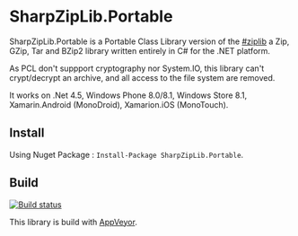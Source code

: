 SharpZipLib.Portable
====================

SharpZipLib.Portable is a Portable Class Library version of the [\#ziplib](https://github.com/icsharpcode/SharpZipLib) a Zip, GZip, Tar and BZip2 library written entirely in C# for the .NET platform.

As PCL don't suppport cryptography nor System.IO, this library can't crypt/decrypt an archive, and all access to the file system are removed.

It works on .Net 4.5, Windows Phone 8.0/8.1, Windows Store 8.1, Xamarin.Android (MonoDroid), Xamarion.iOS (MonoTouch). 

Install
-------

Using Nuget Package : ```Install-Package SharpZipLib.Portable```.

Build
-------

[![Build status](https://ci.appveyor.com/api/projects/status/ifiq9bjs50h8nxxg/branch/master)](https://ci.appveyor.com/project/ygrenier/sharpziplib-portable/branch/master)

This library is build with [AppVeyor](https://ci.appveyor.com/project/ygrenier/sharpziplib-portable).
